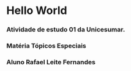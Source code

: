 # Hello World
### Atividade de estudo 01 da Unicesumar.
### Matéria Tópicos Especiais
### Aluno Rafael Leite Fernandes
